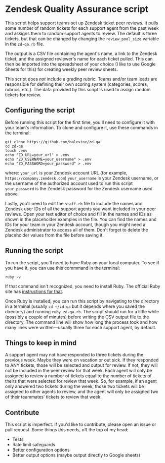 # Zendesk Quality Assurance script

This script helps support teams set up Zendesk ticket peer reviews. It pulls some number of random tickets for each support agent from the past week and assigns them to random support agents to review. The default is three tickets, but that can be changed by changing the `review_pool_size` variable in the `zd-qa.rb` file.

The output is a CSV file containing the agent's name, a link to the Zendesk ticket, and the assigned reviewer's name for each ticket pulled. This can then be imported into the spreadsheet of your choice (I like to use Google Sheets for this) for creating weekly peer review sheets.

This script does _not_ include a grading rubric. Teams and/or team leads are responsible for defining their own scoring system (categories, scores, rubrics, etc.). The data provided by this script is used to assign random tickets for review.

## Configuring the script

Before running this script for the first time, you'll need to configure it with your team's information. To clone and configure it, use these commands in the terminal:

```
git clone https://github.com/balevine/zd-qa
cd zd-qa
touch .env
echo "ZD_URL=your_url" > .env
echo "ZD_USERNAME=your_username" > .env
echo "ZD_PASSWORD=your_password" > .env
```

where:
`your_url` is your Zendesk account URL (for example, `https://company.zendesk.com`)
`your_username` is your Zendesk username, or the username of the authorized account used to run this script
`your_password` is the Zendesk password for the Zendesk username used above

Lastly, you'll need to edit the `staff.rb` file to include the names and Zendesk user IDs of all the support agents you want included in your peer reviews. Open your text editor of choice and fill in the names and IDs as shown in the placeholder examples in the file. You can find the names and IDs for your team in your Zendesk account, though you might need a Zendesk administrator to access all of them. Don't forget to delete the placeholder values from the file before saving it.

## Running the script

To run the script, you'll need to have Ruby on your local computer. To see if you have it, you can use this commmand in the terminal:

```
ruby -v
```

If that command isn't recognized, you need to install Ruby. The official Ruby site has [instructions for that](https://www.ruby-lang.org/en/documentation/installation/).

Once Ruby is installed, you can run this script by navigating to the directory in a terminal (usually `cd ~/zd-qa` but it depends where you saved the directory) and running `ruby zd-qa.rb`. The script should run for a little while (possibly a couple of minutes) before writing the CSV output file to the directory. The command line will show how long the process took and how many lines were written—usually three for each support agent, by default.

## Things to keep in mind

A support agent may not have responded to three tickets during the previous week. Maybe they were on vacation or out sick. If they responded to ANY tickets, those will be selected and output for review. If not, they will not be included in the peer review for that week. Each agent will only be assigned to review a number of tickets equal to the number of tickets of theirs that were selected for review that week. So, for example, if an agent only answered two tickets during the week, those two tickets will be assigned to other agents to review, and the agent will only be assigned two of their teammates' tickets to review that week.

## Contribute

This script is imperfect. If you'd like to contribute, please open an issue or pull request. Some things this needs, off the top of my head:

- Tests
- Rate limit safeguards
- Better configuration options
- Better output options (maybe output directly to Google sheets)
